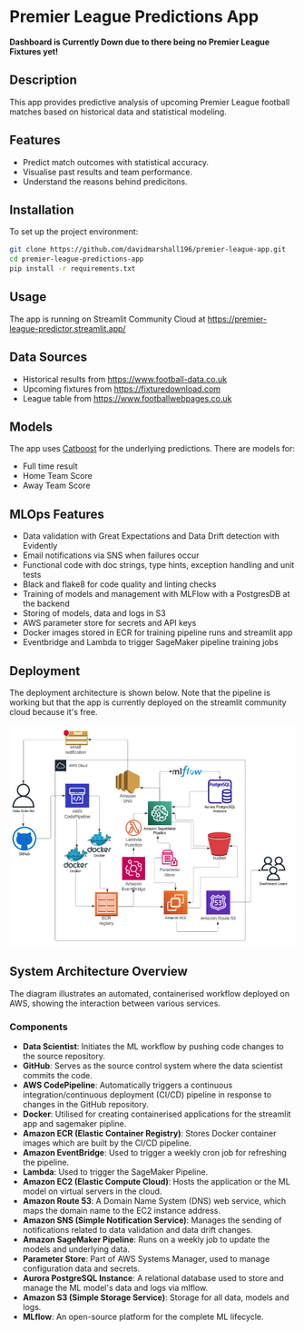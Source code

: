 # Premier League Predictions App

**Dashboard is Currently Down due to there being no Premier League Fixtures yet!**

## Description
This app provides predictive analysis of upcoming Premier League football matches based on historical data and statistical modeling.

## Features
- Predict match outcomes with statistical accuracy.
- Visualise past results and team performance.
- Understand the reasons behind predicitons.

## Installation

To set up the project environment:

```bash
git clone https://github.com/davidmarshall196/premier-league-app.git
cd premier-league-predictions-app
pip install -r requirements.txt
```
## Usage
The app is running on Streamlit Community Cloud at https://premier-league-predictor.streamlit.app/

## Data Sources
- Historical results from https://www.football-data.co.uk
- Upcoming fixtures from https://fixturedownload.com
- League table from https://www.footballwebpages.co.uk

## Models
The app uses [Catboost](https://catboost.ai/) for the underlying predictions. There are models for:
- Full time result
- Home Team Score
- Away Team Score

## MLOps Features
- Data validation with Great Expectations and Data Drift detection with Evidently
- Email notifications via SNS when failures occur
- Functional code with doc strings, type hints, exception handling and unit tests
- Black and flake8 for code quality and linting checks
- Training of models and management with MLFlow with a PostgresDB at the backend
- Storing of models, data and logs in S3
- AWS parameter store for secrets and API keys
- Docker images stored in ECR for training pipeline runs and streamlit app
- Eventbridge and Lambda to trigger SageMaker pipeline training jobs

## Deployment
The deployment architecture is shown below. Note that the pipeline is working but that the app is currently deployed on the streamlit community cloud because it's free.

![Architecture Diagram](assets/architecture.png)

## System Architecture Overview

The diagram illustrates an automated, containerised workflow deployed on AWS, showing the interaction between various services.

### Components

- **Data Scientist**: Initiates the ML workflow by pushing code changes to the source repository.
- **GitHub**: Serves as the source control system where the data scientist commits the code.
- **AWS CodePipeline**: Automatically triggers a continuous integration/continuous deployment (CI/CD) pipeline in response to changes in the GitHub repository.
- **Docker**: Utilised for creating containerised applications for the streamlit app and sagemaker pipline.
- **Amazon ECR (Elastic Container Registry)**: Stores Docker container images which are built by the CI/CD pipeline.
- **Amazon EventBridge**: Used to trigger a weekly cron job for refreshing the pipeline.
- **Lambda**: Used to trigger the SageMaker Pipeline.
- **Amazon EC2 (Elastic Compute Cloud)**: Hosts the application or the ML model on virtual servers in the cloud.
- **Amazon Route 53**: A Domain Name System (DNS) web service, which maps the domain name to the EC2 instance address.
- **Amazon SNS (Simple Notification Service)**: Manages the sending of notifications related to data validation and data drift changes.
- **Amazon SageMaker Pipeline**: Runs on a weekly job to update the models and underlying data.
- **Parameter Store**: Part of AWS Systems Manager, used to manage configuration data and secrets.
- **Aurora PostgreSQL Instance**: A relational database used to store and manage the ML model's data and logs via mlflow.
- **Amazon S3 (Simple Storage Service)**: Storage for all data, models and logs.
- **MLflow**: An open-source platform for the complete ML lifecycle.
